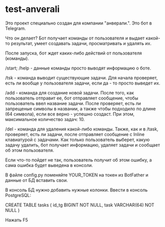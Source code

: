 # test-anverali

Это проект специально создан для компании "анверали.". Это бот в Telegram.

Что он делает?
Бот получает команды от пользователя и выдает какой-то результат, умеет создавать задачи, просматривать и удалять их.

После запуска, бот ждет каких-либо действий от пользователя (команды).

/start; /help - данные команды просто выводят информацию о боте.

/tsk - команда выводит существующие задачи. Для начала проверяет, есть ли вообще у пользователя задачи, если да - то просто выведет их.

/add - команда для создание новой задачи. После того, как пользователь отправит ее, бот отправляет сообщение, чтобы пользователь ввел название задачи. После проверяет, есть ли запрещеные символы в названии, а также чтобы подходило по длине (64 символа), если все верно - успешно создаст. При этом, максимальное количество задач: 10.

/del - команда для удаления какой-либо команды. Также, как и в /task, проверяет, есть ли задачи, после отправляет сообщение с Inline клавиатурой с задачами. Как только пользователь выберет, какую задачу удалить, бот получает информацию, удаляет задачи и сообщает об этом пользователя.

Если что-то пойдет не так, пользователь получит об этом ошибку, а сама ошибка будет выведена в консоли.

В файле config.py поменяйте YOUR_TOKEN на токен из BotFather и данные от БД вставить свои.

В консоль БД нужно добавить нужные колонки. Ввести в консоль PostgreSQL:

CREATE TABLE tasks (
  id_tg BIGINT NOT NULL,
  task VARCHAR(64) NOT NULL
)

Нажать F5
